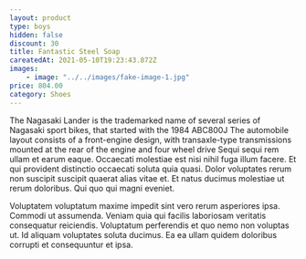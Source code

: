 ```yaml
---
layout: product
type: boys
hidden: false
discount: 30
title: Fantastic Steel Soap
careatedAt: 2021-05-10T19:23:43.872Z
images:
    - image: "../../images/fake-image-1.jpg"
price: 804.00
category: Shoes
---
```

The Nagasaki Lander is the trademarked name of several series of Nagasaki sport bikes, that started with the 1984 ABC800J
The automobile layout consists of a front-engine design, with transaxle-type transmissions mounted at the rear of the engine and four wheel drive
Sequi sequi rem ullam et earum eaque. Occaecati molestiae est nisi nihil fuga illum facere. Et qui provident distinctio occaecati soluta quia quasi. Dolor voluptates rerum non suscipit suscipit quaerat alias vitae et. Et natus ducimus molestiae ut rerum doloribus. Qui quo qui magni eveniet.
 Voluptatem voluptatum maxime impedit sint vero rerum asperiores ipsa. Commodi ut assumenda. Veniam quia qui facilis laboriosam veritatis consequatur reiciendis. Voluptatum perferendis et quo nemo non voluptas ut. Id aliquam voluptates soluta ducimus. Ea ea ullam quidem doloribus corrupti et consequuntur et ipsa.
